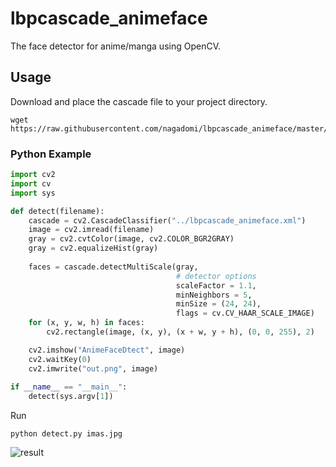 # lbpcascade_animeface

The face detector for anime/manga using OpenCV.

## Usage

Download and place the cascade file to your project directory.

    wget https://raw.githubusercontent.com/nagadomi/lbpcascade_animeface/master/lbpcascade_animeface.xml

### Python Example

```python
import cv2
import cv  
import sys

def detect(filename):
    cascade = cv2.CascadeClassifier("../lbpcascade_animeface.xml")
    image = cv2.imread(filename)
    gray = cv2.cvtColor(image, cv2.COLOR_BGR2GRAY)
    gray = cv2.equalizeHist(gray)
    
    faces = cascade.detectMultiScale(gray,
                                     # detector options
                                     scaleFactor = 1.1,
                                     minNeighbors = 5,
                                     minSize = (24, 24),
                                     flags = cv.CV_HAAR_SCALE_IMAGE)
    for (x, y, w, h) in faces:
        cv2.rectangle(image, (x, y), (x + w, y + h), (0, 0, 255), 2)

    cv2.imshow("AnimeFaceDtect", image)
    cv2.waitKey(0)
    cv2.imwrite("out.png", image)
    
if __name__ == "__main__":
    detect(sys.argv[1])
```
Run

    python detect.py imas.jpg

![result](https://raw.githubusercontent.com/nagadomi/lbpcascade_animeface/master/figure/imas.png)

